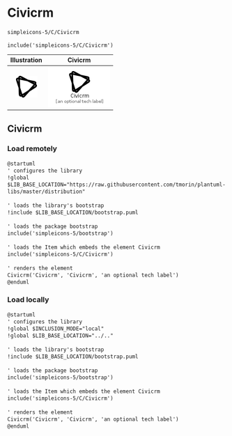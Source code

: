 # Civicrm


```text
simpleicons-5/C/Civicrm
```

```text
include('simpleicons-5/C/Civicrm')
```



| Illustration | Civicrm |
| :---: | :---: |
| ![illustration for Illustration](../../simpleicons-5/C/Civicrm.png) | ![illustration for Civicrm](../../simpleicons-5/C/Civicrm.Local.png) |




## Civicrm

### Load remotely
```plantuml
@startuml
' configures the library
!global $LIB_BASE_LOCATION="https://raw.githubusercontent.com/tmorin/plantuml-libs/master/distribution"

' loads the library's bootstrap
!include $LIB_BASE_LOCATION/bootstrap.puml

' loads the package bootstrap
include('simpleicons-5/bootstrap')

' loads the Item which embeds the element Civicrm
include('simpleicons-5/C/Civicrm')

' renders the element
Civicrm('Civicrm', 'Civicrm', 'an optional tech label')
@enduml
```

### Load locally
```plantuml
@startuml
' configures the library
!global $INCLUSION_MODE="local"
!global $LIB_BASE_LOCATION="../.."

' loads the library's bootstrap
!include $LIB_BASE_LOCATION/bootstrap.puml

' loads the package bootstrap
include('simpleicons-5/bootstrap')

' loads the Item which embeds the element Civicrm
include('simpleicons-5/C/Civicrm')

' renders the element
Civicrm('Civicrm', 'Civicrm', 'an optional tech label')
@enduml
```

